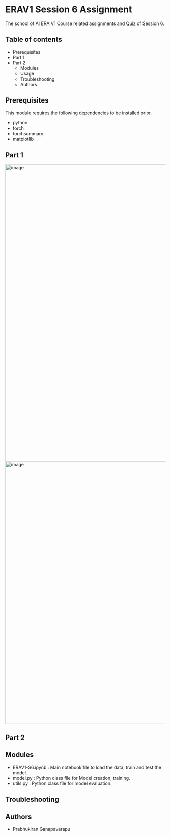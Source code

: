 # ERAV1 Session 6 Assignment
The school of AI ERA V1 Course related assignments and Quiz of Session 6.

## Table of contents
- Prerequisites
- Part 1
- Part 2
  - Modules
  - Usage
  - Troubleshooting
  - Authors

## Prerequisites
This module requires the following dependencies to be installed prior.
- python
- torch
- torchsummary
- matplotlib

## Part 1

<img width="931" alt="image" src="https://github.com/prabhukirangit/ERAV1/assets/33514187/8001277a-cc4f-43e8-88a2-fe2d5b868db3">


<img width="825" alt="image" src="https://github.com/prabhukirangit/ERAV1/assets/33514187/3ca83eed-d80d-4da2-b6d1-26036eae91b4">

## Part 2
## Modules
- ERAV1-S6.ipynb : Main notebook file to load the data, train and test the model.
- model.py : Python class file for Model creation, training.
- utils.py : Python class file for model evaluation.

## Troubleshooting

## Authors
- Prabhukiran Ganapavarapu

